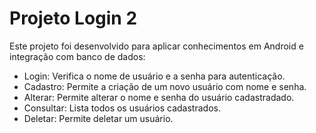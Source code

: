 # Projeto Login 2
Este projeto foi desenvolvido para aplicar conhecimentos em Android e integração com banco de dados:

- Login: Verifica o nome de usuário e a senha para autenticação.
- Cadastro: Permite a criação de um novo usuário com nome e senha.
- Alterar: Permite alterar o nome e senha do usuário cadastradado.
- Consultar: Lista todos os usuários cadastrados.
- Deletar: Permite deletar um usuário.
